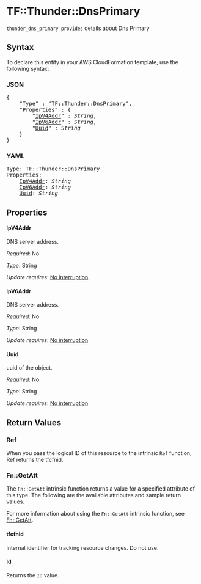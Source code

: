 # TF::Thunder::DnsPrimary

`thunder_dns_primary provides` details about Dns Primary

## Syntax

To declare this entity in your AWS CloudFormation template, use the following syntax:

### JSON

<pre>
{
    "Type" : "TF::Thunder::DnsPrimary",
    "Properties" : {
        "<a href="#ipv4addr" title="IpV4Addr">IpV4Addr</a>" : <i>String</i>,
        "<a href="#ipv6addr" title="IpV6Addr">IpV6Addr</a>" : <i>String</i>,
        "<a href="#uuid" title="Uuid">Uuid</a>" : <i>String</i>
    }
}
</pre>

### YAML

<pre>
Type: TF::Thunder::DnsPrimary
Properties:
    <a href="#ipv4addr" title="IpV4Addr">IpV4Addr</a>: <i>String</i>
    <a href="#ipv6addr" title="IpV6Addr">IpV6Addr</a>: <i>String</i>
    <a href="#uuid" title="Uuid">Uuid</a>: <i>String</i>
</pre>

## Properties

#### IpV4Addr

DNS server address.

_Required_: No

_Type_: String

_Update requires_: [No interruption](https://docs.aws.amazon.com/AWSCloudFormation/latest/UserGuide/using-cfn-updating-stacks-update-behaviors.html#update-no-interrupt)

#### IpV6Addr

DNS server address.

_Required_: No

_Type_: String

_Update requires_: [No interruption](https://docs.aws.amazon.com/AWSCloudFormation/latest/UserGuide/using-cfn-updating-stacks-update-behaviors.html#update-no-interrupt)

#### Uuid

uuid of the object.

_Required_: No

_Type_: String

_Update requires_: [No interruption](https://docs.aws.amazon.com/AWSCloudFormation/latest/UserGuide/using-cfn-updating-stacks-update-behaviors.html#update-no-interrupt)

## Return Values

### Ref

When you pass the logical ID of this resource to the intrinsic `Ref` function, Ref returns the tfcfnid.

### Fn::GetAtt

The `Fn::GetAtt` intrinsic function returns a value for a specified attribute of this type. The following are the available attributes and sample return values.

For more information about using the `Fn::GetAtt` intrinsic function, see [Fn::GetAtt](https://docs.aws.amazon.com/AWSCloudFormation/latest/UserGuide/intrinsic-function-reference-getatt.html).

#### tfcfnid

Internal identifier for tracking resource changes. Do not use.

#### Id

Returns the <code>Id</code> value.

